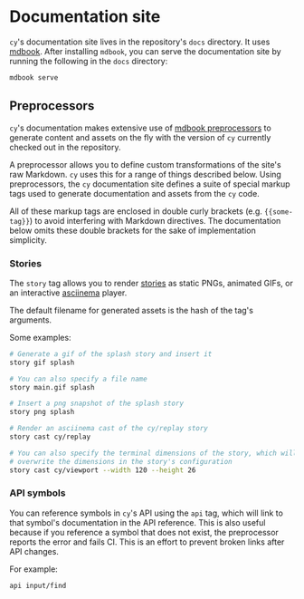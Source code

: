 # Documentation site

`cy`'s documentation site lives in the repository's `docs` directory. It uses [mdbook](https://github.com/rust-lang/mdBook). After installing `mdbook`, you can serve the documentation site by running the following in the `docs` directory:

```bash
mdbook serve
```

## Preprocessors

`cy`'s documentation makes extensive use of [mdbook preprocessors](https://rust-lang.github.io/mdBook/format/configuration/preprocessors.html) to generate content and assets on the fly with the version of `cy` currently checked out in the repository.

A preprocessor allows you to define custom transformations of the site's raw Markdown. `cy` uses this for a range of things described below. Using preprocessors, the `cy` documentation site defines a suite of special markup tags used to generate documentation and assets from the `cy` code.

All of these markup tags are enclosed in double curly brackets (e.g. `{{some-tag}}`) to avoid interfering with Markdown directives. The documentation below omits these double brackets for the sake of implementation simplicity.

### Stories

The `story` tag allows you to render [stories](./stories.md) as static PNGs, animated GIFs, or an interactive [asciinema](https://docs.asciinema.org/) player.

The default filename for generated assets is the hash of the tag's arguments.

Some examples:

```bash
# Generate a gif of the splash story and insert it
story gif splash

# You can also specify a file name
story main.gif splash

# Insert a png snapshot of the splash story
story png splash

# Render an asciinema cast of the cy/replay story
story cast cy/replay

# You can also specify the terminal dimensions of the story, which will
# overwrite the dimensions in the story's configuration
story cast cy/viewport --width 120 --height 26
```

### API symbols

You can reference symbols in `cy`'s API using the `api` tag, which will link to that symbol's documentation in the API reference. This is also useful because if you reference a symbol that does not exist, the preprocessor reports the error and fails CI. This is an effort to prevent broken links after API changes.

For example:

```bash
api input/find
```
